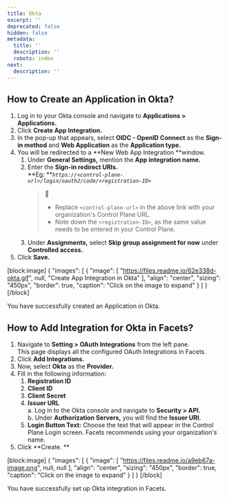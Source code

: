 ```yaml
---
title: Okta
excerpt: ''
deprecated: false
hidden: false
metadata:
  title: ''
  description: ''
  robots: index
next:
  description: ''
---
```

## How to Create an Application in Okta?

1. Log in to your Okta console and navigate to **Applications > Applications.**
2. Click **Create App Integration.**
3. In the pop-up that appears, select **OIDC - OpenID Connect** as the **Sign-in method** and **Web Application** as the **Application type.**
4. You will be redirected to a **New Web App Integration **window.
   1. Under **General Settings,** mention the **App integration name.**
   2. Enter the **Sign-in redirect URIs.**  
      **Eg: **_`https://<control-plane-url>/login/oauth2/code/<registration-ID>`_
      > 📘 
      > 
      > - Replace `<control-plane-url>` in the above link with your organization's Control Plane URL.
      > - Note down the `<registration-ID>`, as the same value needs to be entered in your Control Plane.
   3. Under **Assignments,** select **Skip group assignment for now** under **Controlled access.**
5. Click **Save.**

[block:image]
{
  "images": [
    {
      "image": [
        "https://files.readme.io/62e338d-okta.gif",
        null,
        "Create App Integration in Okta"
      ],
      "align": "center",
      "sizing": "450px",
      "border": true,
      "caption": "Click on the image to expand"
    }
  ]
}
[/block]


You have successfully created an Application in Okta.

## How to Add Integration for Okta in Facets?

1. Navigate to **Setting > OAuth Integrations** from the left pane.  
   This page displays all the configured OAuth Integrations in Facets.
2. Click **Add Integrations.**
3. Now, select **Okta** as the **Provider.**
4. Fill in the following information:
   1. **Registration ID**
   2. **Client ID**
   3. **Client Secret**
   4. **Issuer URL**  
      a. Log in to the Okta console and navigate to **Security > API.**  
      b. Under **Authorization Servers,** you will find the **Issuer URI.**
   5. **Login Button Text:** Choose the text that will appear in the Control Plane Login screen. Facets recommends using your organization's name.
5. Click **Create. **

[block:image]
{
  "images": [
    {
      "image": [
        "https://files.readme.io/a9eb67a-image.png",
        null,
        null
      ],
      "align": "center",
      "sizing": "450px",
      "border": true,
      "caption": "Click on the image to expand"
    }
  ]
}
[/block]


You have successfully set up Okta integration in Facets.